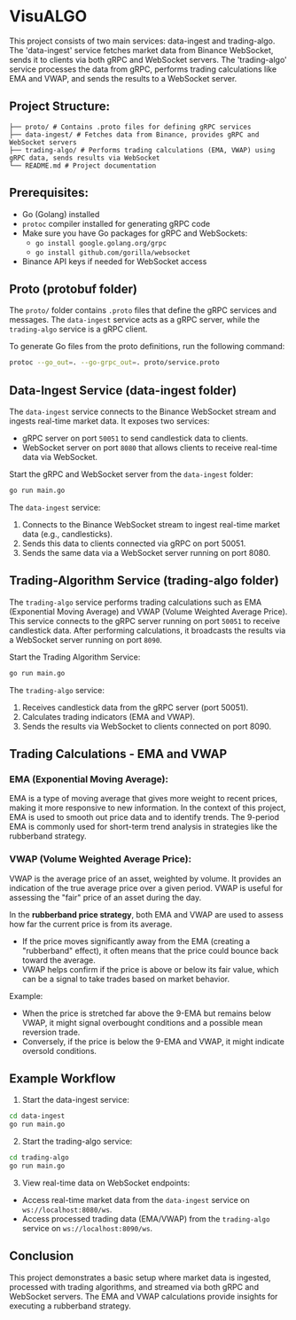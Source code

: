 # VisuALGO

This project consists of two main services: data-ingest and trading-algo.
The 'data-ingest' service fetches market data from Binance WebSocket,
sends it to clients via both gRPC and WebSocket servers. The 'trading-algo'
service processes the data from gRPC, performs trading calculations like EMA
and VWAP, and sends the results to a WebSocket server.

## Project Structure:

```
├── proto/ # Contains .proto files for defining gRPC services
├── data-ingest/ # Fetches data from Binance, provides gRPC and WebSocket servers
├── trading-algo/ # Performs trading calculations (EMA, VWAP) using gRPC data, sends results via WebSocket
└── README.md # Project documentation
```

## Prerequisites:

- Go (Golang) installed
- `protoc` compiler installed for generating gRPC code
- Make sure you have Go packages for gRPC and WebSockets:
  - `go install google.golang.org/grpc`
  - `go install github.com/gorilla/websocket`
- Binance API keys if needed for WebSocket access

## Proto (protobuf folder)

The `proto/` folder contains `.proto` files that define the gRPC services and messages.
The `data-ingest` service acts as a gRPC server, while the `trading-algo` service is a gRPC client.

To generate Go files from the proto definitions, run the following command:

```bash
protoc --go_out=. --go-grpc_out=. proto/service.proto
```

## Data-Ingest Service (data-ingest folder)

The `data-ingest` service connects to the Binance WebSocket stream and ingests real-time market data.
It exposes two services:

- gRPC server on port `50051` to send candlestick data to clients.
- WebSocket server on port `8080` that allows clients to receive real-time data via WebSocket.

Start the gRPC and WebSocket server from the `data-ingest` folder:

```bash
go run main.go
```

The `data-ingest` service:

1. Connects to the Binance WebSocket stream to ingest real-time market data (e.g., candlesticks).
2. Sends this data to clients connected via gRPC on port 50051.
3. Sends the same data via a WebSocket server running on port 8080.

## Trading-Algorithm Service (trading-algo folder)

The `trading-algo` service performs trading calculations such as EMA (Exponential Moving Average) and VWAP (Volume Weighted Average Price).
This service connects to the gRPC server running on port `50051` to receive candlestick data.
After performing calculations, it broadcasts the results via a WebSocket server running on port `8090`.

Start the Trading Algorithm Service:

```bash
go run main.go
```

The `trading-algo` service:

1. Receives candlestick data from the gRPC server (port 50051).
2. Calculates trading indicators (EMA and VWAP).
3. Sends the results via WebSocket to clients connected on port 8090.

## Trading Calculations - EMA and VWAP

### EMA (Exponential Moving Average):

EMA is a type of moving average that gives more weight to recent prices, making it more responsive to new information.
In the context of this project, EMA is used to smooth out price data and to identify trends.
The 9-period EMA is commonly used for short-term trend analysis in strategies like the rubberband strategy.

### VWAP (Volume Weighted Average Price):

VWAP is the average price of an asset, weighted by volume. It provides an indication of the true average price over a given period.
VWAP is useful for assessing the "fair" price of an asset during the day.

In the **rubberband price strategy**, both EMA and VWAP are used to assess how far the current price is from its average.

- If the price moves significantly away from the EMA (creating a "rubberband" effect), it often means that the price could bounce back toward the average.
- VWAP helps confirm if the price is above or below its fair value, which can be a signal to take trades based on market behavior.

Example:

- When the price is stretched far above the 9-EMA but remains below VWAP, it might signal overbought conditions and a possible mean reversion trade.
- Conversely, if the price is below the 9-EMA and VWAP, it might indicate oversold conditions.

## Example Workflow

1. Start the data-ingest service:

```bash
cd data-ingest
go run main.go
```

2. Start the trading-algo service:

```bash
cd trading-algo
go run main.go
```

3. View real-time data on WebSocket endpoints:

- Access real-time market data from the `data-ingest` service on `ws://localhost:8080/ws`.
- Access processed trading data (EMA/VWAP) from the `trading-algo` service on `ws://localhost:8090/ws`.

## Conclusion

This project demonstrates a basic setup where market data is ingested, processed with trading algorithms, and streamed via both gRPC and WebSocket servers. The EMA and VWAP calculations provide insights for executing a rubberband strategy.
